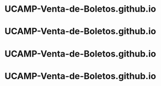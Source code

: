 # UCAMP-Venta-de-Boletos.github.io
# UCAMP-Venta-de-Boletos.github.io
# UCAMP-Venta-de-Boletos.github.io
# UCAMP-Venta-de-Boletos.github.io

